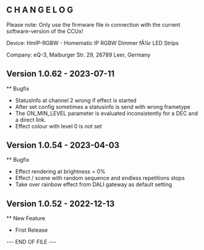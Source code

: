﻿C H A N G E L O G
-----------------

Please note: Only use the firmware file in connection with the current software-version of the CCUx!

Device:      HmIP-RGBW - Homematic IP RGBW Dimmer fÃ¼r LED Strips

Company:     eQ-3, Maiburger Str. 29, 26789 Leer, Germany



Version 1.0.62 - 2023-07-11
--------------------------------------------------------------

** Bugfix
   * StatusInfo at channel 2 wrong if effect is started
   * After set config sometimes a statusinfo is send with wrong frametype
   * The ON_MIN_LEVEL parameter is evaluated inconsistently for a DEC and a direct link.
   * Effect colour with level 0 is not set



Version 1.0.54 - 2023-04-03
--------------------------------------------------------------

** Bugfix
   * Effect rendering at brightness = 0%
   * Effect / scene with random sequence and endless repetitions stops
   * Take over rainbow effect from DALI gateway as default setting



Version 1.0.52 - 2022-12-13
--------------------------------------------------------------

** New Feature
   * Frist Release



--- END OF FILE ---
